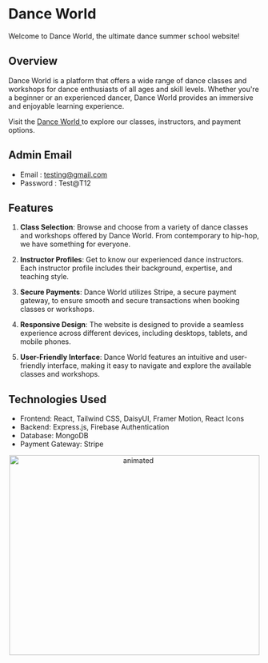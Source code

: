 # Dance World

Welcome to Dance World, the ultimate dance summer school website!

## Overview

Dance World is a platform that offers a wide range of dance classes and workshops for dance enthusiasts of all ages and skill levels. Whether you're a beginner or an experienced dancer, Dance World provides an immersive and enjoyable learning experience.

Visit the [Dance World ](https://dance-world-c2149.web.app/) to explore our classes, instructors, and payment options.

## Admin Email 
- Email : testing@gmail.com
- Password : Test@T12  
## Features

1. **Class Selection**: Browse and choose from a variety of dance classes and workshops offered by Dance World. From contemporary to hip-hop, we have something for everyone.

2. **Instructor Profiles**: Get to know our experienced dance instructors. Each instructor profile includes their background, expertise, and teaching style.

3. **Secure Payments**: Dance World utilizes Stripe, a secure payment gateway, to ensure smooth and secure transactions when booking classes or workshops.

4. **Responsive Design**: The website is designed to provide a seamless experience across different devices, including desktops, tablets, and mobile phones.

5. **User-Friendly Interface**: Dance World features an intuitive and user-friendly interface, making it easy to navigate and explore the available classes and workshops.

## Technologies Used

- Frontend: React, Tailwind CSS, DaisyUI, Framer Motion, React Icons
- Backend: Express.js, Firebase Authentication
- Database: MongoDB
- Payment Gateway: Stripe

<p align="center">
  <img src="https://i.ibb.co/XLN14WS/White-Colorful-Soft-Photo-Grid-Layout-Mockup-Frame-Set-Moodboard-Photo-Collage-1.png" alt="animated" width="500" height="400">
</p>
